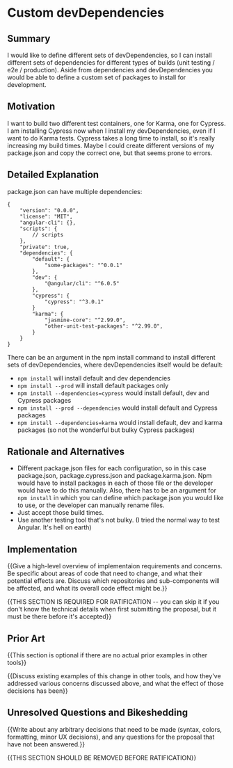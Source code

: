 # Custom devDependencies

## Summary

I would like to define different sets of devDependencies, so I can install different sets of dependencies for different types of builds (unit testing / e2e / production). Aside from 
dependencies and devDependencies you would be able to define a custom set of packages to install for development. 

## Motivation

I want to build two different test containers, one for Karma, one for Cypress. I am installing Cypress now when I install my devDependencies, even if 
I want to do Karma tests. Cypress takes a long time to install, so it's really increasing my build times. Maybe I could create different versions of 
my package.json and copy the correct one, but that seems prone to errors. 

## Detailed Explanation

package.json can have multiple dependencies:

```
{
	"version": "0.0.0",
	"license": "MIT",
	"angular-cli": {},
	"scripts": {
		// scripts
	},
	"private": true,
	"dependencies": {
		"default": {
			"some-packages": "^0.0.1"
		},
		"dev": {
			"@angular/cli": "^6.0.5"
		},
		"cypress": {
			"cypress": "^3.0.1"
		}
		"karma": {
			"jasmine-core": "^2.99.0",
			"other-unit-test-packages": "^2.99.0",
		}
	}
}
```

There can be an argument in the npm install command to install different sets of devDependencies, where devDependencies itself would be default:

- `npm install` will install default and dev dependencies
- `npm install --prod` will install default packages only
- `npm install --dependencies=cypress` would install default, dev and Cypress packages
- `npm install --prod --dependencies` would install default and Cypress packages
- `npm install --dependencies=karma` would install default, dev and karma packages (so not the wonderful but bulky Cypress packages)

## Rationale and Alternatives

- Different package.json files for each configuration, so in this case package.json, package.cypress.json and package.karma.json. Npm would have to install packages in each of those
file or the developer would have to do this manually. Also, there has to be an argument for `npm install` in which you can define which package.json you would like to use, or the developer can manually rename files. 
- Just accept those build times.
- Use another testing tool that's not bulky. (I tried the normal way to test Angular. It's hell on earth)

## Implementation

{{Give a high-level overview of implementaion requirements and concerns. Be specific about areas of code that need to change, and what their potential effects are. Discuss which repositories and sub-components will be affected, and what its overall code effect might be.}}

{{THIS SECTION IS REQUIRED FOR RATIFICATION -- you can skip it if you don't know the technical details when first submitting the proposal, but it must be there before it's accepted}}

## Prior Art

{{This section is optional if there are no actual prior examples in other tools}}

{{Discuss existing examples of this change in other tools, and how they've addressed various concerns discussed above, and what the effect of those decisions has been}}

## Unresolved Questions and Bikeshedding

{{Write about any arbitrary decisions that need to be made (syntax, colors, formatting, minor UX decisions), and any questions for the proposal that have not been answered.}}

{{THIS SECTION SHOULD BE REMOVED BEFORE RATIFICATION}}
